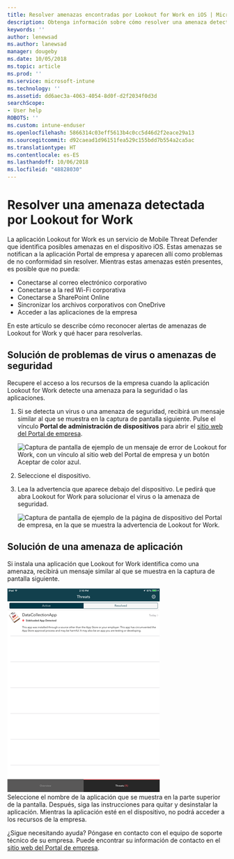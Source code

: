 ```yaml
---
title: Resolver amenazas encontradas por Lookout for Work en iOS | Microsoft Docs
description: Obtenga información sobre cómo resolver una amenaza detectada en el dispositivo iOS mediante la aplicación Lookout for Work.
keywords: ''
author: lenewsad
ms.author: lanewsad
manager: dougeby
ms.date: 10/05/2018
ms.topic: article
ms.prod: ''
ms.service: microsoft-intune
ms.technology: ''
ms.assetid: dd6aec3a-4063-4054-8d0f-d2f2034f0d3d
searchScope:
- User help
ROBOTS: ''
ms.custom: intune-enduser
ms.openlocfilehash: 5866314c03eff5613b4c0cc5d46d2f2eace29a13
ms.sourcegitcommit: d92caead1d96151fea529c155bdd7b554a2ca5ac
ms.translationtype: HT
ms.contentlocale: es-ES
ms.lasthandoff: 10/06/2018
ms.locfileid: "48828030"
---
```

# <a name="resolve-a-threat-found-by-lookout-for-work"></a>Resolver una amenaza detectada por Lookout for Work  

La aplicación Lookout for Work es un servicio de Mobile Threat Defender que identifica posibles amenazas en el dispositivo iOS. Estas amenazas se notifican a la aplicación Portal de empresa y aparecen allí como problemas de no conformidad sin resolver. Mientras estas amenazas estén presentes, es posible que no pueda:

* Conectarse al correo electrónico corporativo
* Conectarse a la red Wi-Fi corporativa
* Conectarse a SharePoint Online
* Sincronizar los archivos corporativos con OneDrive
* Acceder a las aplicaciones de la empresa

En este artículo se describe cómo reconocer alertas de amenazas de Lookout for Work y qué hacer para resolverlas. 

## <a name="troubleshoot-virus-or-security-threat"></a>Solución de problemas de virus o amenazas de seguridad  
Recupere el acceso a los recursos de la empresa cuando la aplicación Lookout for Work detecte una amenaza para la seguridad o las aplicaciones.  

1. Si se detecta un virus o una amenaza de seguridad, recibirá un mensaje similar al que se muestra en la captura de pantalla siguiente. Pulse el vínculo **Portal de administración de dispositivos** para abrir el [sitio web del Portal de empresa](https://portal.manage.microsoft.com/devices).  

    ![Captura de pantalla de ejemplo de un mensaje de error de Lookout for Work, con un vínculo al sitio web del Portal de empresa y un botón Aceptar de color azul.](./media/mtd-go-to-device-management-portal-android.png)  

2. Seleccione el dispositivo.  
3. Lea la advertencia que aparece debajo del dispositivo. Le pedirá que abra Lookout for Work para solucionar el virus o la amenaza de seguridad.     

    ![Captura de pantalla de ejemplo de la página de dispositivo del Portal de empresa, en la que se muestra la advertencia de Lookout for Work.](./media/CP-lookout-virus-banner-1808.png)  

## <a name="troubleshoot-an-app-threat"></a>Solución de una amenaza de aplicación   
Si instala una aplicación que Lookout for Work identifica como una amenaza, recibirá un mensaje similar al que se muestra en la captura de pantalla siguiente.  

![Captura de pantalla de ejemplo en la que se muestra una lista de amenazas de aplicación Activas y Resueltas detectadas por Lookout for Work.](./media/ios-lfw-threat-example.png)    
Seleccione el nombre de la aplicación que se muestra en la parte superior de la pantalla. Después, siga las instrucciones para quitar y desinstalar la aplicación. Mientras la aplicación esté en el dispositivo, no podrá acceder a los recursos de la empresa.    

¿Sigue necesitando ayuda? Póngase en contacto con el equipo de soporte técnico de su empresa. Puede encontrar su información de contacto en el [sitio web del Portal de empresa](https://go.microsoft.com/fwlink/?linkid=2010980).    

